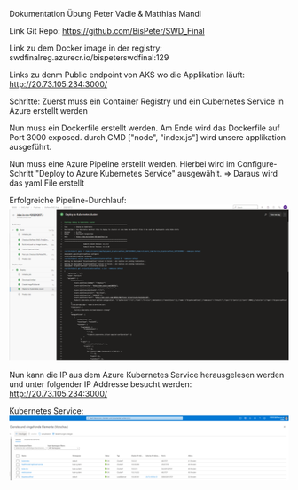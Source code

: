 Dokumentation Übung Peter Vadle & Matthias Mandl

Link Git Repo:
https://github.com/BisPeter/SWD_Final

Link zu dem Docker image in der registry:
swdfinalreg.azurecr.io/bispeterswdfinal:129

Links zu denm Public endpoint von AKS wo die Applikation läuft:
http://20.73.105.234:3000/

Schritte:
Zuerst muss ein Container Registry und ein Cubernetes Service in Azure erstellt werden

Nun muss ein Dockerfile erstellt werden. 
Am Ende wird das Dockerfile auf Port 3000 exposed.
durch CMD ["node", "index.js"] wird unsere applikation ausgeführt.

Nun muss eine Azure Pipeline erstellt werden.
Hierbei wird im Configure-Schritt "Deploy to Azure Kubernetes Service" ausgewählt. => Daraus wird das yaml File erstellt

Erfolgreiche Pipeline-Durchlauf:
![cluster](Screenshot.PNG)


Nun kann die IP aus dem Azure Kubernetes Service herausgelesen werden und unter folgender IP Addresse besucht werden:
http://20.73.105.234:3000/

Kubernetes Service:
![cluster](Screenshot_2.PNG)